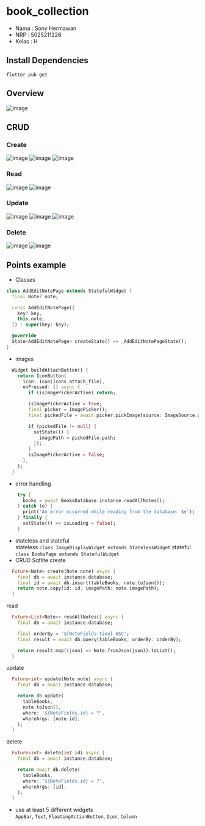 # book_collection

- Nama  : Sony Hermawan
- NRP   : 5025211226
- Kelas : H

## Install Dependencies
```flutter pub get```

## Overview
![image](https://github.com/AdonisZK/ETS-Book-Collection/assets/48209612/b637b0c8-f8a8-4f9a-b272-a4da7ffcb236)


## CRUD
### Create
![image](https://github.com/AdonisZK/ETS-Book-Collection/assets/48209612/7d6f8e19-2e8c-49cd-945b-6f757a406aab)
![image](https://github.com/AdonisZK/ETS-Book-Collection/assets/48209612/45a37324-6646-497b-8ec7-cc9791bde83a)
![image](https://github.com/AdonisZK/ETS-Book-Collection/assets/48209612/da1a56ca-7c6b-4e2f-b0b1-8a2627a42c24)

### Read
![image](https://github.com/AdonisZK/ETS-Book-Collection/assets/48209612/eb38cada-d54b-4f78-8b8f-cf74487c5fc0)
![image](https://github.com/AdonisZK/ETS-Book-Collection/assets/48209612/452bf088-a454-4788-ba1e-0a269e2721a5)

### Update
![image](https://github.com/AdonisZK/ETS-Book-Collection/assets/48209612/bdbf16ec-692e-44a7-b373-fe0eb6745fae)
![image](https://github.com/AdonisZK/ETS-Book-Collection/assets/48209612/815f072b-53ba-43a8-882b-ab17216ddb8c)
![image](https://github.com/AdonisZK/ETS-Book-Collection/assets/48209612/2b026f92-0a89-4b4f-b758-37fe53871fe6)

### Delete
![image](https://github.com/AdonisZK/ETS-Book-Collection/assets/48209612/6440440b-fea1-418e-a904-71069623c372)
![image](https://github.com/AdonisZK/ETS-Book-Collection/assets/48209612/12343e12-abd4-49ba-89de-e6196019bfda)


## Points example
- Classes
```dart
class AddEditNotePage extends StatefulWidget {
  final Note? note;

  const AddEditNotePage({
    Key? key,
    this.note,
  }) : super(key: key);

  @override
  State<AddEditNotePage> createState() => _AddEditNotePageState();
}
```
- images
```dart
  Widget buildAttachButton() {
    return IconButton(
      icon: Icon(Icons.attach_file),
      onPressed: () async {
        if (isImagePickerActive) return;

        isImagePickerActive = true;
        final picker = ImagePicker();
        final pickedFile = await picker.pickImage(source: ImageSource.gallery);

        if (pickedFile != null) {
          setState(() {
            imagePath = pickedFile.path;
          });
        }
        isImagePickerActive = false;
      },
    );
  }
```
- error handling
```dart
    try {
      books = await BooksDatabase.instance.readAllNotes();
    } catch (e) {
      print('An error occurred while reading from the database: $e');
    } finally {
      setState(() => isLoading = false);
    }
```
- stateless and stateful <br>
stateless
`class ImageDisplayWidget extends StatelessWidget`
stateful
`class BooksPage extends StatefulWidget`
- CRUD Sqflite
create
```dart
  Future<Note> create(Note note) async {
    final db = await instance.database;
    final id = await db.insert(tableBooks, note.toJson());
    return note.copy(id: id, imagePath: note.imagePath);
  }
```
read
```dart
  Future<List<Note>> readAllNotes() async {
    final db = await instance.database;

    final orderBy = '${NoteFields.time} ASC';
    final result = await db.query(tableBooks, orderBy: orderBy);

    return result.map((json) => Note.fromJson(json)).toList();
  }
```
update
```dart
  Future<int> update(Note note) async {
    final db = await instance.database;

    return db.update(
      tableBooks,
      note.toJson(),
      where: '${NoteFields.id} = ?',
      whereArgs: [note.id],
    );
  }
```
delete
```dart
  Future<int> delete(int id) async {
    final db = await instance.database;

    return await db.delete(
      tableBooks,
      where: '${NoteFields.id} = ?',
      whereArgs: [id],
    );
  }
```
- use at least 5 different widgets <br>
`AppBar`, `Text`, `FloatingActionButton`, `Icon`, `Column`
